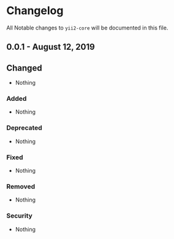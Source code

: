 # Changelog

All Notable changes to `yii2-core` will be documented in this file.

## 0.0.1 - August 12, 2019

## Changed
- Nothing

### Added
- Nothing

### Deprecated
- Nothing

### Fixed
- Nothing

### Removed
- Nothing

### Security
- Nothing
